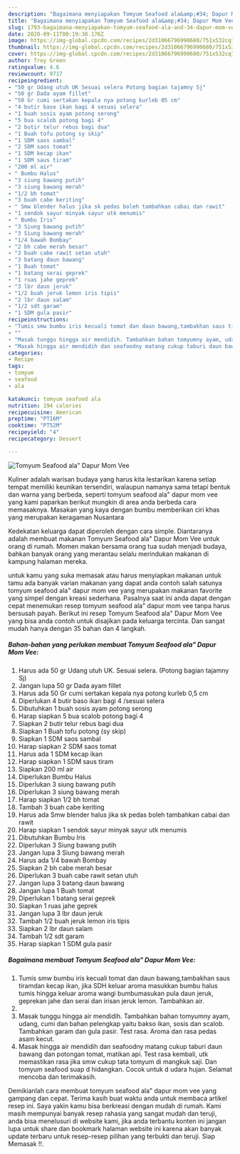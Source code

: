 ```yaml
---
description: "Bagaimana menyiapakan Tomyum Seafood ala&amp;#34; Dapur Mom Vee Favorite"
title: "Bagaimana menyiapakan Tomyum Seafood ala&amp;#34; Dapur Mom Vee Favorite"
slug: 1793-bagaimana-menyiapakan-tomyum-seafood-ala-and-34-dapur-mom-vee-favorite
date: 2020-09-11T00:19:38.176Z
image: https://img-global.cpcdn.com/recipes/2d31066796990680/751x532cq70/tomyum-seafood-ala-dapur-mom-vee-foto-resep-utama.jpg
thumbnail: https://img-global.cpcdn.com/recipes/2d31066796990680/751x532cq70/tomyum-seafood-ala-dapur-mom-vee-foto-resep-utama.jpg
cover: https://img-global.cpcdn.com/recipes/2d31066796990680/751x532cq70/tomyum-seafood-ala-dapur-mom-vee-foto-resep-utama.jpg
author: Troy Green
ratingvalue: 4.6
reviewcount: 9717
recipeingredient:
- "50 gr Udang utuh UK Sesuai selera Potong bagian tajamny Sj"
- "50 gr Dada ayam fillet"
- "50 Gr cumi sertakan kepala nya potong kurleb 05 cm"
- "4 butir baso ikan bagi 4 sesuai selera"
- "1 buah sosis ayam potong serong"
- "5 bua scalob potong bagi 4"
- "2 butir telur rebus bagi dua"
- "1 Buah tofu potong sy skip"
- "1 SDM saos sambal"
- "2 SDM saos tomat"
- "1 SDM kecap ikan"
- "1 SDM saus tiram"
- "200 ml air"
- " Bumbu Halus"
- "3 siung bawang putih"
- "3 siung bawang merah"
- "1/2 bh tomat"
- "3 buah cabe keriting"
- " Smw blender halus jika sk pedas boleh tambahkan cabai dan rawit"
- "1 sendok sayur minyak sayur utk menumis"
- " Bumbu Iris"
- "3 Siung bawang putih"
- "3 Siung bawang merah"
- "1/4 bawah Bombay"
- "2 bh cabe merah besar"
- "3 buah cabe rawit setan utuh"
- "3 batang daun bawang"
- "1 Buah tomat"
- "1 batang serai geprek"
- "1 ruas jahe geprek"
- "3 lbr daun jeruk"
- "1/2 buah jeruk lemon iris tipis"
- "2 lbr daun salam"
- "1/2 sdt garam"
- "1 SDM gula pasir"
recipeinstructions:
- "Tumis smw bumbu iris kecuali tomat dan daun bawang,tambakhan saus tiramdan kecap ikan, jika SDH keluar aroma masukkan bumbu halus tumis hingga keluar aroma wangi bumbumasukan pula daun jeruk, geprekan jahe dan serai dan irisan jeruk lemon. Tambahkan air."
- ""
- "Masak tunggu hingga air mendidih. Tambahkan bahan tomyumny ayam, udang, cumi dan bahan pelengkap yaitu bakso ikan, sosis dan scalob. Tambahkan garam dan gula pasir. Test rasa. Aroma dan rasa pedas asam kecut."
- "Masak hingga air mendidih dan seafoodny matang cukup taburi daun bawang dan potongan tomat, matikan api. Test rasa kembali, utk memastikan rasa jika smw cukup tata tomyum di mangkuk saji. Dan tomyum seafood suap d hidangkan. Cocok untuk d udara hujan. Selamat mencoba dan terimakasih."
categories:
- Recipe
tags:
- tomyum
- seafood
- ala

katakunci: tomyum seafood ala 
nutrition: 194 calories
recipecuisine: American
preptime: "PT16M"
cooktime: "PT52M"
recipeyield: "4"
recipecategory: Dessert

---
```



![Tomyum Seafood ala&#34; Dapur Mom Vee](https://img-global.cpcdn.com/recipes/2d31066796990680/751x532cq70/tomyum-seafood-ala-dapur-mom-vee-foto-resep-utama.jpg)

Kuliner adalah warisan budaya yang harus kita lestarikan karena setiap tempat memiliki keunikan tersendiri, walaupun namanya sama tetapi bentuk dan warna yang berbeda, seperti tomyum seafood ala&#34; dapur mom vee yang kami paparkan berikut mungkin di area anda berbeda cara memasaknya. Masakan yang kaya dengan bumbu memberikan ciri khas yang merupakan keragaman Nusantara



Kedekatan keluarga dapat diperoleh dengan cara simple. Diantaranya adalah membuat makanan Tomyum Seafood ala&#34; Dapur Mom Vee untuk orang di rumah. Momen makan bersama orang tua sudah menjadi budaya, bahkan banyak orang yang merantau selalu merindukan makanan di kampung halaman mereka.

untuk kamu yang suka memasak atau harus menyiapkan makanan untuk tamu ada banyak varian makanan yang dapat anda contoh salah satunya tomyum seafood ala&#34; dapur mom vee yang merupakan makanan favorite yang simpel dengan kreasi sederhana. Pasalnya saat ini anda dapat dengan cepat menemukan resep tomyum seafood ala&#34; dapur mom vee tanpa harus bersusah payah.
Berikut ini resep Tomyum Seafood ala&#34; Dapur Mom Vee yang bisa anda contoh untuk disajikan pada keluarga tercinta. Dan sangat mudah hanya dengan 35 bahan dan 4 langkah.


<!--inarticleads1-->

##### Bahan-bahan yang perlukan membuat Tomyum Seafood ala&#34; Dapur Mom Vee:

1. Harus ada 50 gr Udang utuh UK. Sesuai selera. (Potong bagian tajamny Sj)
1. Jangan lupa 50 gr Dada ayam fillet
1. Harus ada 50 Gr cumi sertakan kepala nya potong kurleb 0,5 cm
1. Diperlukan 4 butir baso ikan bagi 4 /sesuai selera
1. Dibutuhkan 1 buah sosis ayam potong serong
1. Harap siapkan 5 bua scalob potong bagi 4
1. Siapkan 2 butir telur rebus bagi dua
1. Siapkan 1 Buah tofu potong (sy skip)
1. Siapkan 1 SDM saos sambal
1. Harap siapkan 2 SDM saos tomat
1. Harus ada 1 SDM kecap ikan
1. Harap siapkan 1 SDM saus tiram
1. Siapkan 200 ml air
1. Diperlukan  Bumbu Halus
1. Diperlukan 3 siung bawang putih
1. Diperlukan 3 siung bawang merah
1. Harap siapkan 1/2 bh tomat
1. Tambah 3 buah cabe keriting
1. Harus ada  Smw blender halus jika sk pedas boleh tambahkan cabai dan rawit
1. Harap siapkan 1 sendok sayur minyak sayur utk menumis
1. Dibutuhkan  Bumbu Iris
1. Diperlukan 3 Siung bawang putih
1. Jangan lupa 3 Siung bawang merah
1. Harus ada 1/4 bawah Bombay
1. Siapkan 2 bh cabe merah besar
1. Diperlukan 3 buah cabe rawit setan utuh
1. Jangan lupa 3 batang daun bawang
1. Jangan lupa 1 Buah tomat
1. Diperlukan 1 batang serai geprek
1. Siapkan 1 ruas jahe geprek
1. Jangan lupa 3 lbr daun jeruk
1. Tambah 1/2 buah jeruk lemon iris tipis
1. Siapkan 2 lbr daun salam
1. Tambah 1/2 sdt garam
1. Harap siapkan 1 SDM gula pasir




<!--inarticleads2-->

##### Bagaimana membuat  Tomyum Seafood ala&#34; Dapur Mom Vee:

1. Tumis smw bumbu iris kecuali tomat dan daun bawang,tambakhan saus tiramdan kecap ikan, jika SDH keluar aroma masukkan bumbu halus tumis hingga keluar aroma wangi bumbumasukan pula daun jeruk, geprekan jahe dan serai dan irisan jeruk lemon. Tambahkan air.
1. 
1. Masak tunggu hingga air mendidih. Tambahkan bahan tomyumny ayam, udang, cumi dan bahan pelengkap yaitu bakso ikan, sosis dan scalob. Tambahkan garam dan gula pasir. Test rasa. Aroma dan rasa pedas asam kecut.
1. Masak hingga air mendidih dan seafoodny matang cukup taburi daun bawang dan potongan tomat, matikan api. Test rasa kembali, utk memastikan rasa jika smw cukup tata tomyum di mangkuk saji. Dan tomyum seafood suap d hidangkan. Cocok untuk d udara hujan. Selamat mencoba dan terimakasih.




Demikianlah cara membuat tomyum seafood ala&#34; dapur mom vee yang gampang dan cepat. Terima kasih buat waktu anda untuk membaca artikel resep ini. Saya yakin kamu bisa berkreasi dengan mudah di rumah. Kami masih mempunyai banyak resep rahasia yang sangat mudah dan teruji, anda bisa menelusuri di website kami, jika anda terbantu konten ini jangan lupa untuk share dan bookmark halaman website ini karena akan banyak update terbaru untuk resep-resep pilihan yang terbukti dan teruji. Siap Memasak !!. 
